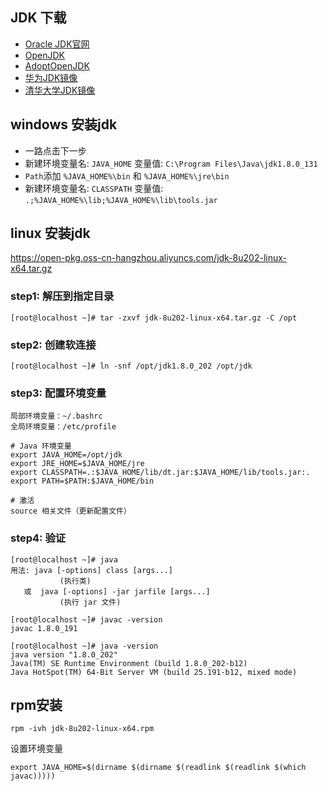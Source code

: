 ## JDK 下载
- [Oracle JDK官网](https://www.oracle.com/hk/java/technologies/oracle-java-archive-downloads.html)
- [OpenJDK](https://developers.redhat.com/products/openjdk/download?sc_cid=701f2000000RWTnAAO)
- [AdoptOpenJDK](https://adoptopenjdk.net/)
- [华为JDK镜像](https://repo.huaweicloud.com/java/jdk/)
- [清华大学JDK镜像](https://mirrors.tuna.tsinghua.edu.cn/AdoptOpenJDK/)



## windows 安装jdk

- 一路点击下一步
- 新建环境变量名: `JAVA_HOME` 变量值: `C:\Program Files\Java\jdk1.8.0_131`
- `Path`添加 `%JAVA_HOME%\bin` 和 `%JAVA_HOME%\jre\bin`
- 新建环境变量名: `CLASSPATH` 变量值: `.;%JAVA_HOME%\lib;%JAVA_HOME%\lib\tools.jar`



## linux 安装jdk

https://open-pkg.oss-cn-hangzhou.aliyuncs.com/jdk-8u202-linux-x64.tar.gz

### step1: 解压到指定目录
```shell
[root@localhost ~]# tar -zxvf jdk-8u202-linux-x64.tar.gz -C /opt
```

### step2: 创建软连接
```shell
[root@localhost ~]# ln -snf /opt/jdk1.8.0_202 /opt/jdk
```

### step3: 配置环境变量
```shell
局部环境变量：~/.bashrc
全局环境变量：/etc/profile

# Java 环境变量
export JAVA_HOME=/opt/jdk
export JRE_HOME=$JAVA_HOME/jre
export CLASSPATH=.:$JAVA_HOME/lib/dt.jar:$JAVA_HOME/lib/tools.jar:.
export PATH=$PATH:$JAVA_HOME/bin

# 激活
source 相关文件（更新配置文件）
```

### step4: 验证
```shell
[root@localhost ~]# java
用法: java [-options] class [args...]
           (执行类)
   或  java [-options] -jar jarfile [args...]
           (执行 jar 文件)
                  
[root@localhost ~]# javac -version
javac 1.8.0_191

[root@localhost ~]# java -version
java version "1.8.0_202"
Java(TM) SE Runtime Environment (build 1.8.0_202-b12)
Java HotSpot(TM) 64-Bit Server VM (build 25.191-b12, mixed mode)
```



## rpm安装

```shell
rpm -ivh jdk-8u202-linux-x64.rpm
```



设置环境变量

```shell
export JAVA_HOME=$(dirname $(dirname $(readlink $(readlink $(which javac)))))
```

